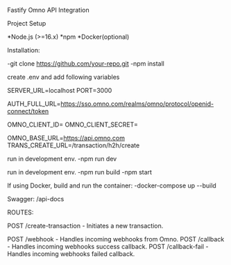 Fastify Omno API Integration


Project Setup

*Node.js (>=16.x)
*npm
*Docker(optional)


Installation:

-git clone https://github.com/your-repo.git
-npm install

create .env and add following variables

SERVER_URL=localhost
PORT=3000

AUTH_FULL_URL=https://sso.omno.com/realms/omno/protocol/openid-connect/token

OMNO_CLIENT_ID=
OMNO_CLIENT_SECRET=

OMNO_BASE_URL=https://api.omno.com
TRANS_CREATE_URL=/transaction/h2h/create

run in development env.
-npm run dev

run in development env.
-npm run build
-npm start

If using Docker, build and run the container:
-docker-compose up --build

Swagger:
/api-docs

ROUTES:

POST /create-transaction - Initiates a new transaction.

POST /webhook - Handles incoming webhooks from Omno.
POST /callback - Handles incoming webhooks success callback.
POST /callback-fail - Handles incoming webhooks failed callback.
